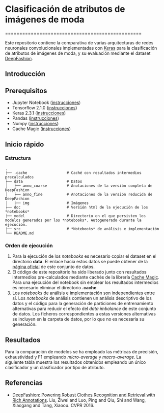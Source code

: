 # Clasificación de atributos de imágenes de moda
================================================

Este repositorio contiene la comparativa de varias arquitecturas de redes neuronales convolucionales implementadas con [Keras](https://keras.io/) para la clasificación de atributos de imágenes de moda, y su evaluación mediante el dataset [DeepFashion](http://mmlab.ie.cuhk.edu.hk/projects/DeepFashion.html).

## Introducción

## Prerequisitos
* Jupyter Notebook ([instrucciones](https://jupyter.org/install))
* Tensorflow 2.1.0 ([instrucciones](https://www.tensorflow.org/install?hl=es-419))
* Keras 2.3.1 ([instrucciones](https://keras.io/guides/))
* Pandas ([instrucciones](https://pandas.pydata.org/getting_started.html))
* Numpy ([instrucciones](https://numpy.org/install/))
* Cache Magic ([instrucciones](https://github.com/chpiatt/cache-magic))

## Inicio rápido
### Estructura
    .
    ├── .cache                  # Caché con resultados intermedios precalculados
    ├── data                    # Datos
    │   ├── anno_coarse         # Anotaciones de la versión completa de DeepFashion
    │   ├── anno_fine           # Anotaciones de la versión reducida de DeepFashion
    │   ├── img                 # Imágenes
    ├── doc                     # Versión html de la ejecución de los *notebooks*       
    ├── model                   # Directorio en el que persisten los modelos generados por los *notebooks*. Autogenerado durante la ejecución.    
    ├── src                     # *Notebooks* de análisis e implementación
    └── README.md
### Orden de ejecución
1. Para la ejecución de los *notebooks* es necesario copiar el dataset en el directorio **data**. El enlace hacia estos datos se puede obtener de la [página oficial](http://mmlab.ie.cuhk.edu.hk/projects/DeepFashion.html) de este conjunto de datos.
2. El código de este repositorio ha sido liberado junto con resultados intermedios pre-calculados mediante cachés de la librería [Cache Magic](https://github.com/chpiatt/cache-magic). Para una ejecución del notebook sin emplear los resultados intermedios es necesario eliminar el directorio **.cache**.
3. Los *notebooks* de análisis e implementación son independientes entre sí. Los *notebooks* de análisis contienen un análisis descriptivo de los datos y el código para la generación de particiones de entrenamiento alternativas para reducir el efecto del *data imbalance* de este conjunto de datos. Los ficheros correspondientes a estas versiones alternativas se incluyen en la carpeta de datos, por lo que no es necesaria su generación. 

## Resultados

Para la comparación de modelos se ha empleado las métricas de precisión, exhaustividad y F1 empleando *micro-average* y *macro-average*. La siguiente tabla muestra los resultados obtenidos empleando un único clasificador y un clasificador por tipo de atributo. 



## Referencias

- [DeepFashion: Powering Robust Clothes Recognition and Retrieval with Rich Annotations](http://mmlab.ie.cuhk.edu.hk/projects/DeepFashion.html). Liu, Ziwei and Luo, Ping and Qiu, Shi and Wang, Xiaogang and Tang, Xiaoou. CVPR 2016.
